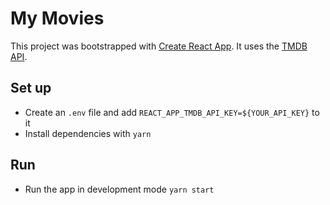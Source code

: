# My Movies
This project was bootstrapped with [Create React App](https://github.com/facebookincubator/create-react-app).
It uses the [TMDB API](https://www.themoviedb.org/documentation/api).

## Set up
* Create an `.env` file and add `REACT_APP_TMDB_API_KEY=${YOUR_API_KEY}` to it
* Install dependencies with `yarn`

## Run
* Run the app in development mode `yarn start`